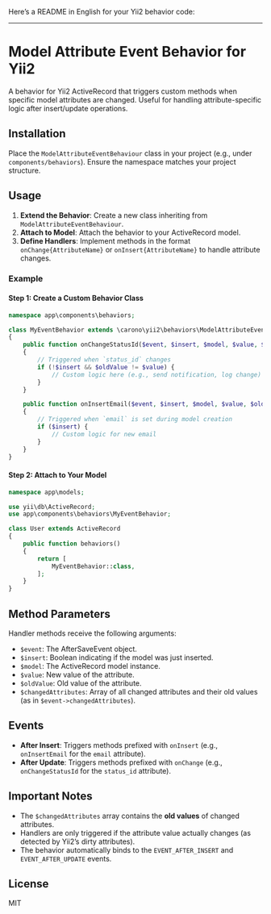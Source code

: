 Here’s a README in English for your Yii2 behavior code:

---

# Model Attribute Event Behavior for Yii2

A behavior for Yii2 ActiveRecord that triggers custom methods when specific model attributes are changed. Useful for handling attribute-specific logic after insert/update operations.

## Installation

Place the `ModelAttributeEventBehaviour` class in your project (e.g., under `components/behaviors`). Ensure the namespace matches your project structure.

## Usage

1. **Extend the Behavior**: Create a new class inheriting from `ModelAttributeEventBehaviour`.
2. **Attach to Model**: Attach the behavior to your ActiveRecord model.
3. **Define Handlers**: Implement methods in the format `onChange{AttributeName}` or `onInsert{AttributeName}` to handle attribute changes.

### Example

#### Step 1: Create a Custom Behavior Class
```php
namespace app\components\behaviors;

class MyEventBehavior extends \carono\yii2\behaviors\ModelAttributeEventBehaviour
{
    public function onChangeStatusId($event, $insert, $model, $value, $oldValue, $changedAttributes)
    {
        // Triggered when `status_id` changes
        if (!$insert && $oldValue != $value) {
            // Custom logic here (e.g., send notification, log change)
        }
    }

    public function onInsertEmail($event, $insert, $model, $value, $oldValue, $changedAttributes)
    {
        // Triggered when `email` is set during model creation
        if ($insert) {
            // Custom logic for new email
        }
    }
}
```

#### Step 2: Attach to Your Model
```php
namespace app\models;

use yii\db\ActiveRecord;
use app\components\behaviors\MyEventBehavior;

class User extends ActiveRecord
{
    public function behaviors()
    {
        return [
            MyEventBehavior::class,
        ];
    }
}
```

## Method Parameters

Handler methods receive the following arguments:
- `$event`: The AfterSaveEvent object.
- `$insert`: Boolean indicating if the model was just inserted.
- `$model`: The ActiveRecord model instance.
- `$value`: New value of the attribute.
- `$oldValue`: Old value of the attribute.
- `$changedAttributes`: Array of all changed attributes and their old values (as in `$event->changedAttributes`).

## Events

- **After Insert**: Triggers methods prefixed with `onInsert` (e.g., `onInsertEmail` for the `email` attribute).
- **After Update**: Triggers methods prefixed with `onChange` (e.g., `onChangeStatusId` for the `status_id` attribute).

## Important Notes

- The `$changedAttributes` array contains the **old values** of changed attributes.
- Handlers are only triggered if the attribute value actually changes (as detected by Yii2’s dirty attributes).
- The behavior automatically binds to the `EVENT_AFTER_INSERT` and `EVENT_AFTER_UPDATE` events.

## License

MIT